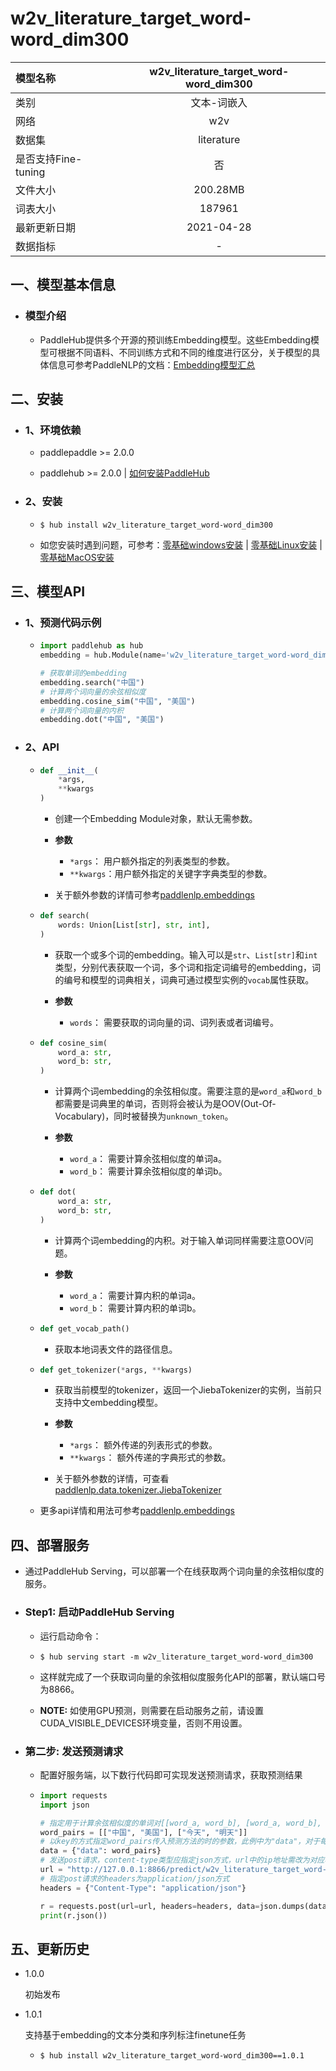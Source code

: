# w2v_literature_target_word-word_dim300
|模型名称|w2v_literature_target_word-word_dim300|
| :--- | :---: | 
|类别|文本-词嵌入|
|网络|w2v|
|数据集|literature|
|是否支持Fine-tuning|否|
|文件大小|200.28MB|
|词表大小|187961|
|最新更新日期|2021-04-28|
|数据指标|-|

## 一、模型基本信息

- ### 模型介绍

  - PaddleHub提供多个开源的预训练Embedding模型。这些Embedding模型可根据不同语料、不同训练方式和不同的维度进行区分，关于模型的具体信息可参考PaddleNLP的文档：[Embedding模型汇总](https://github.com/PaddlePaddle/models/blob/release/2.0-beta/PaddleNLP/docs/embeddings.md)

## 二、安装

- ### 1、环境依赖

  - paddlepaddle >= 2.0.0

  - paddlehub >= 2.0.0    | [如何安装PaddleHub](../../../../docs/docs_ch/get_start/installation.rst)

- ### 2、安装

  - ```shell
    $ hub install w2v_literature_target_word-word_dim300
    ```
  - 如您安装时遇到问题，可参考：[零基础windows安装](../../../../docs/docs_ch/get_start/windows_quickstart.md)
 | [零基础Linux安装](../../../../docs/docs_ch/get_start/linux_quickstart.md) | [零基础MacOS安装](../../../../docs/docs_ch/get_start/mac_quickstart.md)

## 三、模型API

- ### 1、预测代码示例

  - ```python
    import paddlehub as hub
    embedding = hub.Module(name='w2v_literature_target_word-word_dim300')

    # 获取单词的embedding
    embedding.search("中国")
    # 计算两个词向量的余弦相似度
    embedding.cosine_sim("中国", "美国")
    # 计算两个词向量的内积
    embedding.dot("中国", "美国")
    ```

- ### 2、API

  - ```python
    def __init__(
        *args,
        **kwargs
    )
    ```

    - 创建一个Embedding Module对象，默认无需参数。

    - **参数**
      - `*args`： 用户额外指定的列表类型的参数。
      - `**kwargs`：用户额外指定的关键字字典类型的参数。

    - 关于额外参数的详情可参考[paddlenlp.embeddings](https://github.com/PaddlePaddle/models/tree/release/2.0-beta/PaddleNLP/paddlenlp/embeddings)


  - ```python
    def search(
        words: Union[List[str], str, int],
    )
    ```

    - 获取一个或多个词的embedding。输入可以是`str`、`List[str]`和`int`类型，分别代表获取一个词，多个词和指定词编号的embedding，词的编号和模型的词典相关，词典可通过模型实例的`vocab`属性获取。

    - **参数**
      - `words`： 需要获取的词向量的词、词列表或者词编号。


  - ```python
    def cosine_sim(
        word_a: str,
        word_b: str,
    )
    ```

    - 计算两个词embedding的余弦相似度。需要注意的是`word_a`和`word_b`都需要是词典里的单词，否则将会被认为是OOV(Out-Of-Vocabulary)，同时被替换为`unknown_token`。

    - **参数**
      - `word_a`： 需要计算余弦相似度的单词a。
      - `word_b`： 需要计算余弦相似度的单词b。


  - ```python
    def dot(
        word_a: str,
        word_b: str,
    )
    ```

    - 计算两个词embedding的内积。对于输入单词同样需要注意OOV问题。

    - **参数**
      - `word_a`： 需要计算内积的单词a。
      - `word_b`： 需要计算内积的单词b。


  - ```python
    def get_vocab_path()
    ```

    - 获取本地词表文件的路径信息。


  - ```python
    def get_tokenizer(*args, **kwargs)
    ```

    - 获取当前模型的tokenizer，返回一个JiebaTokenizer的实例，当前只支持中文embedding模型。

    - **参数**
      - `*args`： 额外传递的列表形式的参数。
      - `**kwargs`： 额外传递的字典形式的参数。

    - 关于额外参数的详情，可查看[paddlenlp.data.tokenizer.JiebaTokenizer](https://github.com/PaddlePaddle/models/blob/develop/PaddleNLP/paddlenlp/data/tokenizer.py)


  - 更多api详情和用法可参考[paddlenlp.embeddings](https://github.com/PaddlePaddle/models/tree/release/2.0-beta/PaddleNLP/paddlenlp/embeddings)


## 四、部署服务

- 通过PaddleHub Serving，可以部署一个在线获取两个词向量的余弦相似度的服务。

- ### Step1: 启动PaddleHub Serving

  - 运行启动命令：

  - ```shell
    $ hub serving start -m w2v_literature_target_word-word_dim300
    ```

  - 这样就完成了一个获取词向量的余弦相似度服务化API的部署，默认端口号为8866。

  - **NOTE:** 如使用GPU预测，则需要在启动服务之前，请设置CUDA_VISIBLE_DEVICES环境变量，否则不用设置。

- ### 第二步: 发送预测请求

  - 配置好服务端，以下数行代码即可实现发送预测请求，获取预测结果

  - ```python
    import requests
    import json

    # 指定用于计算余弦相似度的单词对[[word_a, word_b], [word_a, word_b], ... ]]
    word_pairs = [["中国", "美国"], ["今天", "明天"]]
    # 以key的方式指定word_pairs传入预测方法的时的参数，此例中为"data"，对于每一对单词，调用cosine_sim进行余弦相似度的计算
    data = {"data": word_pairs}
    # 发送post请求，content-type类型应指定json方式，url中的ip地址需改为对应机器的ip
    url = "http://127.0.0.1:8866/predict/w2v_literature_target_word-word_dim300"
    # 指定post请求的headers为application/json方式
    headers = {"Content-Type": "application/json"}

    r = requests.post(url=url, headers=headers, data=json.dumps(data))
    print(r.json())
    ```


## 五、更新历史

* 1.0.0

  初始发布

* 1.0.1

  支持基于embedding的文本分类和序列标注finetune任务
  - ```shell
    $ hub install w2v_literature_target_word-word_dim300==1.0.1
    ```
